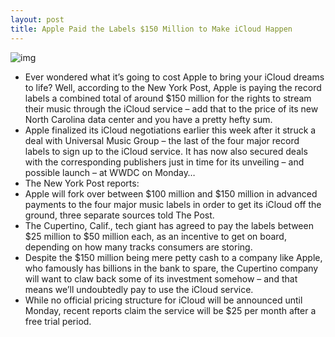 ```yaml
---
layout: post
title: Apple Paid the Labels $150 Million to Make iCloud Happen
---
```

![img](http://media.idownloadblog.com/wp-content/uploads/2011/04/iCloud.jpg)
* Ever wondered what it’s going to cost Apple to bring your iCloud dreams to life? Well, according to the New York Post, Apple is paying the record labels a combined total of around $150 million for the rights to stream their music through the iCloud service – add that to the price of its new North Carolina data center and you have a pretty hefty sum.
* Apple finalized its iCloud negotiations earlier this week after it struck a deal with Universal Music Group – the last of the four major record labels to sign up to the iCloud service. It has now also secured deals with the corresponding publishers just in time for its unveiling – and possible launch – at WWDC on Monday…
* The New York Post reports:
* Apple will fork over between $100 million and $150 million in advanced payments to the four major music labels in order to get its iCloud off the ground, three separate sources told The Post.
* The Cupertino, Calif., tech giant has agreed to pay the labels between $25 million to $50 million each, as an incentive to get on board, depending on how many tracks consumers are storing.
* Despite the $150 million being mere petty cash to a company like Apple, who famously has billions in the bank to spare, the Cupertino company will want to claw back some of its investment somehow – and that means we’ll undoubtedly pay to use the iCloud service.
* While no official pricing structure for iCloud will be announced until Monday, recent reports claim the service will be $25 per month after a free trial period.

